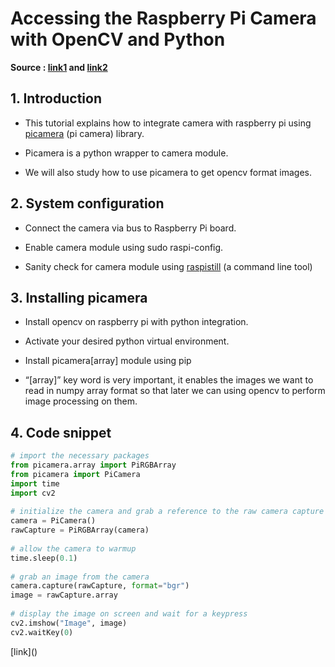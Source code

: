 # Accessing the Raspberry Pi Camera with OpenCV and Python

**Source : [link1](https://www.pyimagesearch.com/2015/03/30/accessing-the-raspberry-pi-camera-with-opencv-and-python/) and [link2](https://www.pyimagesearch.com/2015/02/23/install-opencv-and-python-on-your-raspberry-pi-2-and-b/)**

## 1. Introduction
    

-   This tutorial explains how to integrate camera with raspberry pi using [picamera](https://picamera.readthedocs.io/en/release-1.9/) (pi camera) library.
    
-   Picamera is a python wrapper to camera module.
    
-   We will also study how to use picamera to get opencv format images.
    

  

## 2. System configuration
    

-   Connect the camera via bus to Raspberry Pi board.
    
-   Enable camera module using sudo raspi-config.
    
-   Sanity check for camera module using [raspistill](https://www.raspberrypi.org/documentation/usage/camera/raspicam/raspistill.md) (a command line tool)
    

  

## 3. Installing picamera
    

-   Install opencv on raspberry pi with python integration.
    
-   Activate your desired python virtual environment.
    
-   Install picamera[array] module using pip
    
-   “[array]” key word is very important, it enables the images we want to read in numpy array format so that later we can using opencv to perform image processing on them.
    

## 4. Code snippet

``` python
# import the necessary packages
from picamera.array import PiRGBArray
from picamera import PiCamera
import time
import cv2
 
# initialize the camera and grab a reference to the raw camera capture
camera = PiCamera()
rawCapture = PiRGBArray(camera)
 
# allow the camera to warmup
time.sleep(0.1)
 
# grab an image from the camera
camera.capture(rawCapture, format="bgr")
image = rawCapture.array
 
# display the image on screen and wait for a keypress
cv2.imshow("Image", image)
cv2.waitKey(0)
```



[link](<script src="https://gist.github.com/gp1313/b60546a8737c815a272a910b5cb7d463.js"></script>)

<!--stackedit_data:
eyJoaXN0b3J5IjpbMTY5ODA0ODc1MywtMTI2NzI5NzQ1OV19
-->